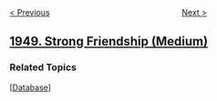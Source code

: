 <!--|This file generated by command(leetcode description); DO NOT EDIT.    |-->
<!--+----------------------------------------------------------------------+-->
<!--|@author    openset <openset.wang@gmail.com>                           |-->
<!--|@link      https://github.com/openset                                 |-->
<!--|@home      https://github.com/openset/leetcode                        |-->
<!--+----------------------------------------------------------------------+-->

[< Previous](../delete-duplicate-folders-in-system "Delete Duplicate Folders in System")
　　　　　　　　　　　　　　　　
[Next >](../maximum-of-minimum-values-in-all-subarrays "Maximum of Minimum Values in All Subarrays")

## [1949. Strong Friendship (Medium)](https://leetcode.com/problems/strong-friendship "")



### Related Topics
  [[Database](../../tag/database/README.md)]
